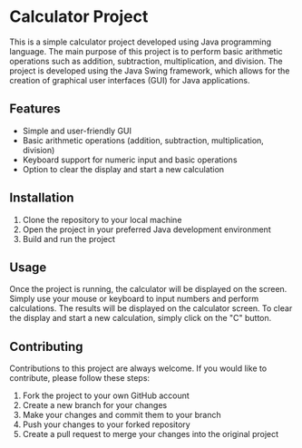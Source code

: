 <body>
	<h1>Calculator Project</h1>
	<p>This is a simple calculator project developed using Java programming language. The main purpose of this project is to perform basic arithmetic operations such as addition, subtraction, multiplication, and division. The project is developed using the Java Swing framework, which allows for the creation of graphical user interfaces (GUI) for Java applications.</p>
	<h2>Features</h2>
	<ul>
		<li>Simple and user-friendly GUI</li>
		<li>Basic arithmetic operations (addition, subtraction, multiplication, division)</li>
		<li>Keyboard support for numeric input and basic operations</li>
		<li>Option to clear the display and start a new calculation</li>
	</ul>
	<h2>Installation</h2>
	<ol>
		<li>Clone the repository to your local machine</li>
		<li>Open the project in your preferred Java development environment</li>
		<li>Build and run the project</li>
	</ol>
	<h2>Usage</h2>
	<p>Once the project is running, the calculator will be displayed on the screen. Simply use your mouse or keyboard to input numbers and perform calculations. The results will be displayed on the calculator screen. To clear the display and start a new calculation, simply click on the "C" button.</p>
	<h2>Contributing</h2>
	<p>Contributions to this project are always welcome. If you would like to contribute, please follow these steps:</p>
	<ol>
		<li>Fork the project to your own GitHub account</li>
		<li>Create a new branch for your changes</li>
		<li>Make your changes and commit them to your branch</li>
		<li>Push your changes to your forked repository</li>
		<li>Create a pull request to merge your changes into the original project</li>
	</ol>
	</body>
</html>
